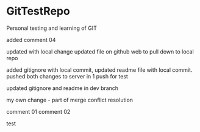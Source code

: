 # GitTestRepo
Personal testing and learning of GIT

added comment 04

updated with local change
updated file on github web to pull down to local repo

added gitignore with local commit, updated readme file with local commit. pushed both changes to server in 1 push for test 

updated gitignore and readme in dev branch

my own change - part of merge conflict resolution

comment 01
comment 02

test